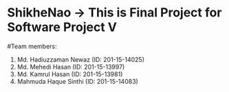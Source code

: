 # ShikheNao -> This is Final Project for Software Project V 

#Team members:
1. Md. Hadiuzzaman Newaz (ID: 201-15-14025)
2. Md. Mehedi Hasan (ID: 201-15-13997)
3. Md. Kamrul Hasan (ID: 201-15-13981)
4. Mahmuda Haque Sinthi (ID: 201-15-14083)

